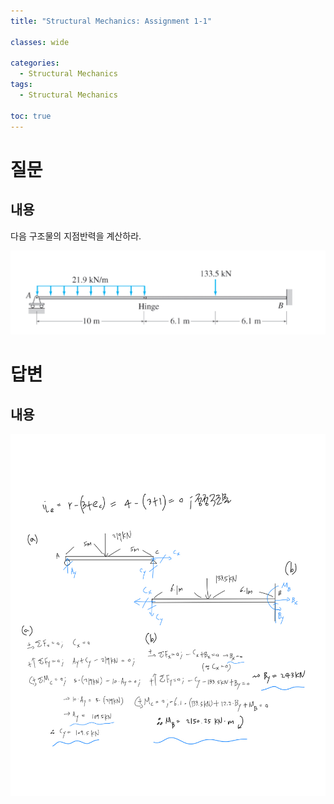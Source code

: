 ```yaml
---
title: "Structural Mechanics: Assignment 1-1"

classes: wide

categories:
  - Structural Mechanics
tags:
  - Structural Mechanics

toc: true
---
```


# 질문

## 내용

다음 구조물의 지점반력을 계산하라.

![Figure](/assets/images/Structural_Mechanics/assignment/4week/assign-4-1.png)

# 답변

## 내용

![Figure](/assets/images/Structural_Mechanics/assignment/4week/assign-4-1-a.png)